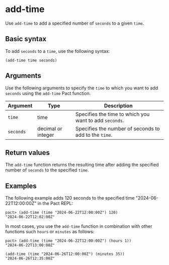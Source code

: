 # add-time

Use `add-time` to add a specified number of `seconds` to a given `time`.

## Basic syntax

To add `seconds` to a `time`, use the following syntax:

```pact
(add-time time seconds)
```

## Arguments

Use the following arguments to specify the `time` to which you want to add `seconds` using the `add-time` Pact function.

| Argument | Type | Description |
| --- | --- | --- |
| `time` | time | Specifies the time to which you want to add `seconds`. |
| `seconds` | decimal or integer | Specifies the number of seconds to add to the `time`. |

## Return values

The `add-time` function returns the resulting time after adding the specified number of `seconds` to the specified `time`.

## Examples

The following example adds 120 seconds to the specified time "2024-06-22T12:00:00Z" in the Pact REPL:

```pact
pact> (add-time (time "2024-06-22T12:00:00Z") 120)
"2024-06-22T12:02:00Z"
```

In most cases, you use the `add-time` function in combination with other functions such `hours` or `minutes` as follows:

```pact
pact> (add-time (time "2024-06-22T12:00:00Z") (hours 1))
"2024-06-22T13:00:00Z"

(add-time (time "2024-06-26T12:00:00Z") (minutes 35))
"2024-06-26T12:35:00Z"
```
